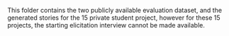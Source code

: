 This folder contains the two publicly available evaluation dataset, and the generated stories for the 15 private student project, however for these 15 projects, the starting elicitation interview cannot be made available.